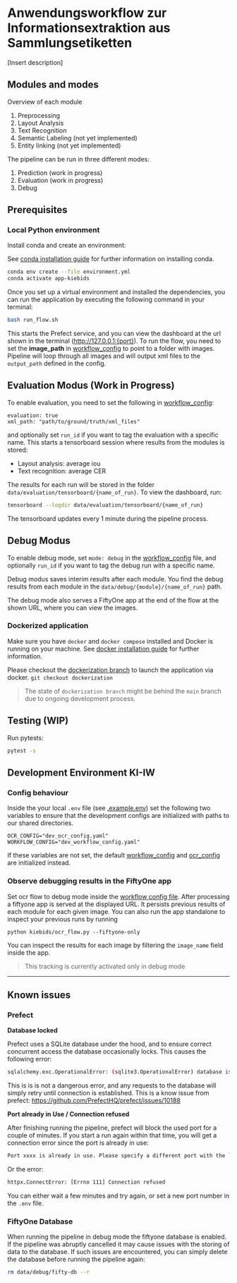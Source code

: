 # Anwendungsworkflow zur Informationsextraktion aus Sammlungsetiketten

[Insert description]

## Modules and modes

Overview of each module

1. Preprocessing
2. Layout Analysis
3. Text Recognition
4. Semantic Labeling (not yet implemented)
5. Entity linking (not yet implemented)

The pipeline can be run in three different modes:
1. Prediction (work in progress)
2. Evaluation (work in progress)
3. Debug

## Prerequisites
<!-- ffmpeg installation -->
<!-- Files and models -->
<!-- ## Usage
1. Adapt [workflow_config.yaml](./configs/workflow_config.yaml) to your needs.
   e.g., set `image_path` to the path of your input images, etc.
2. Make a folder called `models` in the root directory (next to `data` etc.) and put the [SAM](https://dl.fbaipublicfiles.com/segment_anything/sam_vit_b_01ec64.pth) model there.
3. Follow the [installation instructions](#installation) for your preferred method.
4. Run the workflow.
5. Inspect the results – PAGE XML files by default, images when in debug mode. -->

### Local Python environment
<!-- TODO try to run without conda -->
Install conda and create an environment:

See [conda installation guide](https://docs.conda.io/projects/conda/en/latest/user-guide/install/index.html) for further information on installing conda.
```bash
conda env create --file environment.yml
conda activate app-kiebids
```

Once you set up a virtual environment and installed the dependencies, you can run the application by executing the following command in your terminal:

```bash
bash run_flow.sh
```
This starts the Prefect service, and you can view the dashboard at the url shown in the terminal (http://127.0.0.1:{port}).
To run the flow, you need to set the **image_path** in [workflow_config](./configs/workflow_config.yaml) to point to a folder with images.
Pipeline will loop through all images and will output xml files to the ```output_path``` defined in the config.

## Evaluation Modus (Work in Progress)
To enable evaluation, you need to set the following in [workflow_config](./configs/workflow_config.yaml):
```
evaluation: true
xml_path: "path/to/ground/truth/xml_files"
```
and optionally set ```run_id``` if you want to tag the evaluation with a specific name. This starts a tensorboard session where results from the modules is stored:

- Layout analysis: average iou
- Text recognition: average CER

The results for each run will be stored in the folder ```data/evaluation/tensorboard/{name_of_run}```. To view the dashboard, run:
```bash
tensorboard --logdir data/evaluation/tensorboard/{name_of_run}
```
The tensorboard updates every 1 minute during the pipeline process.

## Debug Modus
To enable debug mode, set ```mode: debug``` in the [workflow_config](./configs/workflow_config.yaml) file, and optionally ```run_id``` if you want to tag the debug run with a specific name.

Debug modus saves interim results after each module. You find the debug results from each module in the ```data/debug/{module}/{name_of_run}``` path.

The debug mode also serves a FiftyOne app at the end of the flow at the shown URL, where you can view the images.


### Dockerized application
Make sure you have `docker` and `docker compose` installed and Docker is running on your machine.
See [docker installation guide](https://docs.docker.com/get-docker/) for further information.

Please checkout the [dockerization branch](https://github.com/MfN-Berlin/app-kiebids/tree/dockerization?tab=readme-ov-file#run-with-docker) to launch the application via docker. `git checkout dockerization`
> The state of `dockerization branch` might be behind the `main` branch due to ongoing development process.

## Testing (WIP)

Run pytests:
```bash
pytest -s
```

## Development Environment KI-IW
### Config behaviour

Inside the your local `.env` file (see [.example.env](.example.env)) set the following two variables to ensure that the development configs are initialized with paths to our shared directories.
```
OCR_CONFIG="dev_ocr_config.yaml"
WORKFLOW_CONFIG="dev_workflow_config.yaml"
```
If these variables are not set, the default [workflow_config](./configs/workflow_config.yaml) and [ocr_config](./configs/ocr_config.yaml) are initialized instead.

### Observe debugging results in the FiftyOne app

Set ocr flow to debug mode inside the [workflow config file](./configs/workflow_config.yaml).
After processing a fiftyone app is served at the displayed URL. It persists previous results of each module for each given image.
You can also run the app standalone to inspect your previous runs by running
```
python kiebids/ocr_flow.py --fiftyone-only
```

You can inspect the results for each image by filtering the `image_name` field inside the app.

> This tracking is currently activated only in debug mode

-----


## Known issues

### Prefect

**Database locked**

Prefect uses a SQLite database under the hood, and to ensure correct concurrent access the database occasionally locks. This causes the following error:

```bash
sqlalchemy.exc.OperationalError: (sqlite3.OperationalError) database is locked
```

This is is is not a dangerous error, and any requests to the database will simply retry until connection is established. This is a know issue from prefect: https://github.com/PrefectHQ/prefect/issues/10188

**Port already in Use / Connection refused**

After finishing running the pipeline, prefect will block the used port for a couple of minutes. If you start a run again within that time, you will get a connection error since the port is already in use:

```bash
Port xxxx is already in use. Please specify a different port with the `--port` flag.
```

Or the error:

```bash
httpx.ConnectError: [Errno 111] Connection refused
```

You can either wait a few minutes and try again, or set a new port number in the ```.env``` file.

### FiftyOne Database

When running the pipeline in debug mode the fiftyone database is enabled. If the pipeline was abruptly cancelled it may cause issues with the storing of data to the database. If such issues are encountered, you can simply delete the database before running the pipeline again:

```bash
rm data/debug/fifty-db --r
```